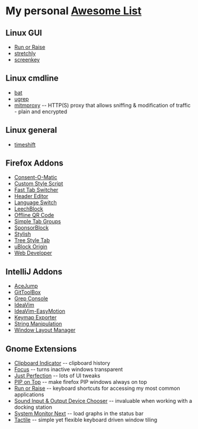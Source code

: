 # My personal [Awesome List](https://github.com/sindresorhus/awesome)


## Linux GUI

* [Run or Raise](https://extensions.gnome.org/extension/1336/run-or-raise/)
* [stretchly](https://hovancik.net/stretchly/)
* [screenkey](https://gitlab.com/screenkey/screenkey)

## Linux cmdline

* [bat](https://github.com/sharkdp/bat)
* [ugrep](https://github.com/Genivia/ugrep)
* [mitmproxy](https://mitmproxy.org/) -- HTTP(S) proxy that allows sniffing & modification of traffic - plain and encrypted

## Linux general

* [timeshift](https://github.com/linuxmint/timeshift)

## Firefox Addons

* [Consent-O-Matic](https://addons.mozilla.org/en-GB/firefox/addon/consent-o-matic/)
* [Custom Style Script](https://addons.mozilla.org/en-GB/firefox/addon/custom-style-script/)
* [Fast Tab Switcher](https://addons.mozilla.org/en-GB/firefox/addon/fast-tab-switcher/)
* [Header Editor](https://addons.mozilla.org/en-GB/firefox/addon/header-editor/)
* [Language Switch](https://addons.mozilla.org/en-GB/firefox/addon/languageswitch/)
* [LeechBlock](https://addons.mozilla.org/en-GB/firefox/addon/leechblock-ng/)
* [Offline QR Code](https://addons.mozilla.org/en-GB/firefox/addon/offline-qr-code-generator/)
* [Simple Tab Groups](https://addons.mozilla.org/en-GB/firefox/addon/simple-tab-groups/)
* [SponsorBlock](https://addons.mozilla.org/en-GB/firefox/addon/sponsorblock/)
* [Stylish](https://addons.mozilla.org/en-GB/firefox/addon/stylish/)
* [Tree Style Tab](https://addons.mozilla.org/en-GB/firefox/addon/tree-style-tab/)
* [uBlock Origin](https://addons.mozilla.org/en-GB/firefox/addon/ublock-origin/)
* [Web Developer](https://addons.mozilla.org/en-GB/firefox/addon/web-developer/)

## IntelliJ Addons

* [AceJump](https://plugins.jetbrains.com/plugin/7086-acejump)
* [GitToolBox](https://plugins.jetbrains.com/plugin/7499-gittoolbox)
* [Grep Console](https://plugins.jetbrains.com/plugin/7125-grep-console)
* [IdeaVim](https://plugins.jetbrains.com/plugin/164-ideavim)
* [IdeaVim-EasyMotion](https://plugins.jetbrains.com/plugin/13360-ideavim-easymotion)
* [Keymap Exporter](https://plugins.jetbrains.com/plugin/7066-keymap-exporter)
* [String Manipulation](https://plugins.jetbrains.com/plugin/2162-string-manipulation)
* [Window Layout Manager](https://plugins.jetbrains.com/plugin/13005-window-layout-manager)

## Gnome Extensions

* [Clipboard Indicator](https://extensions.gnome.org/extension/779/clipboard-indicator/) -- clipboard history
* [Focus](https://extensions.gnome.org/extension/3924/focus/) -- turns inactive windows transparent
* [Just Perfection](https://extensions.gnome.org/extension/3843/just-perfection/) -- lots of UI tweaks
* [PIP on Top](https://extensions.gnome.org/extension/4691/pip-on-top/) -- make firefox PIP windows always on top
* [Run or Raise](https://extensions.gnome.org/extension/1336/run-or-raise/) -- keyboard shortcuts for accessing my most common applications
* [Sound Input & Output Device Chooser](https://extensions.gnome.org/extension/906/sound-output-device-chooser/) -- invaluable when working with a docking station
* [System Monitor Next](https://extensions.gnome.org/extension/3010/system-monitor-next/) -- load graphs in the status bar
* [Tactile](https://extensions.gnome.org/extension/4548/tactile/) -- simple yet flexible keyboard driven window tiling


